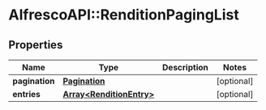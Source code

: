 # AlfrescoAPI::RenditionPagingList

## Properties
Name | Type | Description | Notes
------------ | ------------- | ------------- | -------------
**pagination** | [**Pagination**](Pagination.md) |  | [optional] 
**entries** | [**Array&lt;RenditionEntry&gt;**](RenditionEntry.md) |  | [optional] 


